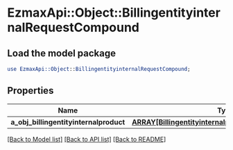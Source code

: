 # EzmaxApi::Object::BillingentityinternalRequestCompound

## Load the model package
```perl
use EzmaxApi::Object::BillingentityinternalRequestCompound;
```

## Properties
Name | Type | Description | Notes
------------ | ------------- | ------------- | -------------
**a_obj_billingentityinternalproduct** | [**ARRAY[BillingentityinternalproductRequestCompound]**](BillingentityinternalproductRequestCompound.md) |  | 

[[Back to Model list]](../README.md#documentation-for-models) [[Back to API list]](../README.md#documentation-for-api-endpoints) [[Back to README]](../README.md)


